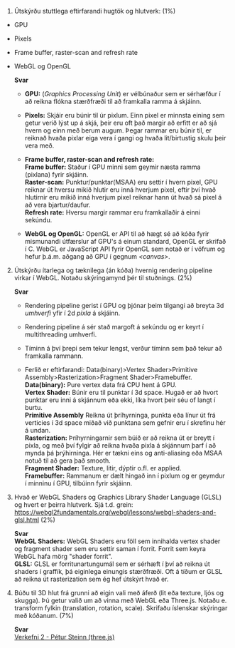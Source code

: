1.  Útskýrðu stuttlega eftirfarandi hugtök og hlutverk: (1%)

  -  GPU
  -  Pixels
  -  Frame buffer, raster-scan and refresh rate
  -  WebGL og OpenGL

      **Svar**  
      - **GPU:** (_*Graphics Processing Unit*_) er vélbúnaður sem er sérhæfður í að reikna flókna stærðfræði til að framkalla ramma á skjáinn.

      - **Pixels:** Skjáir eru búnir til úr pixlum. Einn pixel er minnsta eining sem getur verið lýst up á skjá, þeir eru oft það margir að erfitt er að sjá hvern og einn með berum augum. Þegar rammar eru búnir til, er reiknað hvaða pixlar eiga vera í gangi og hvaða lit/birtustig skulu þeir vera með.

      - **Frame buffer, raster-scan and refresh rate:**  
      **Frame buffer:** Staður í GPU minni sem geymir næsta ramma (pixlana) fyrir skjáinn.  
      **Raster-scan:** Punktur/punktar(MSAA) eru settir í hvern pixel, GPU reiknar út hversu mikið hlutir eru inná hverjum pixel, eftir því hvað hlutirnir eru mikið inná hverjum pixel reiknar hann út hvað sá pixel á að vera bjartur/daufur.  
      **Refresh rate:** Hversu margir rammar eru framkallaðir á einni sekúndu.

      - **WebGL og OpenGL:** OpenGL er API til að hægt sé að kóða fyrir mismunandi útfærslur af GPU's á einum standard, OpenGL er skrifað í C. WebGL er JavaScript API fyrir OpenGL sem notað er í vöfrum og hefur þ.á.m. aðgang að GPU í gegnum _*<canvas\>*_.

2.  Útskýrðu ítarlega og tæknilega (án kóða) hvernig rendering pipeline virkar í WebGL. Notaðu skýringamynd þér til stuðnings. (2%)

    **Svar**  
    - Rendering pipeline gerist í GPU og þjónar þeim tilgangi að breyta 3d _*umhverfi*_ yfir í 2d _*pixla*_ á skjáinn.

    - Rendering pipeline á sér stað margoft á sekúndu og er keyrt í multithreading umhverfi.

    - Tíminn á því þrepi sem tekur lengst, verður tíminn sem það tekur að framkalla rammann.

    - Ferlið er eftirfarandi: Data(binary)>Vertex Shader>Primitive Assembly>Rasterization>Fragment Shader>Framebuffer.  
    **Data(binary):** Pure vertex data frá CPU hent á GPU.  
    **Vertex Shader:** Búnir eru til punktar í 3d space. Hugað er að hvort punktar eru inni á skjánnum eða ekki, líka hvort þeir séu of langt í burtu.  
    **Primitive Assembly** Reikna út þríhyrninga, punkta eða línur út frá verticies í 3d space miðað við punktana sem gefnir eru í skrefinu hér á undan.  
    **Rasterization:** Þríhyrningarnir sem búið er að reikna út er breytt í pixla, og með því fylgir að reikna hvaða pixla á skjánnum þarf í að mynda þá þrýhirninga. Hér er tækni eins og anti-aliasing eða MSAA notuð til að gera það smooth.  
    **Fragment Shader:** Texture, litir, dýptir o.fl. er applied.  
    **Framebuffer:** Rammanum er dælt hingað inn í pixlum og er geymdur í minninu í GPU, tilbúinn fyrir skjáinn.

3.  Hvað er WebGL Shaders og Graphics Library Shader Language (GLSL) og hvert er þeirra hlutverk. Sjá t.d. grein: <https://webgl2fundamentals.org/webgl/lessons/webgl-shaders-and-glsl.html> (2%)

    **Svar**  
    **WebGL Shaders:** WebGL Shaders eru föll sem innihalda vertex shader og fragment shader sem eru settir saman í forrit. Forrit sem keyra WebGL hafa mörg "shader forrit".  
    **GLSL:** GLSL er forritunartungumál sem er sérhæft í því að reikna út shaders í graffík, þá eiginlega einungis stærðfræði. Oft á tíðum er GLSL að reikna út rasterization sem ég hef útskýrt hvað er.

4.  Búðu til 3D hlut frá grunni að eigin vali með áferð (lit eða texture, ljós og skugga). Þú getur valið um að vinna með WebGL eða Three.js. Notaðu e. transform fylkin (translation, rotation, scale). Skrifaðu íslenskar skýringar með kóðanum. (7%)

    **Svar**  
    [Verkefni 2 - Pétur Steinn (three.js)](http://petursteinn.github.io/FORR3FV05EU-PSG/Verkefni_2/)
